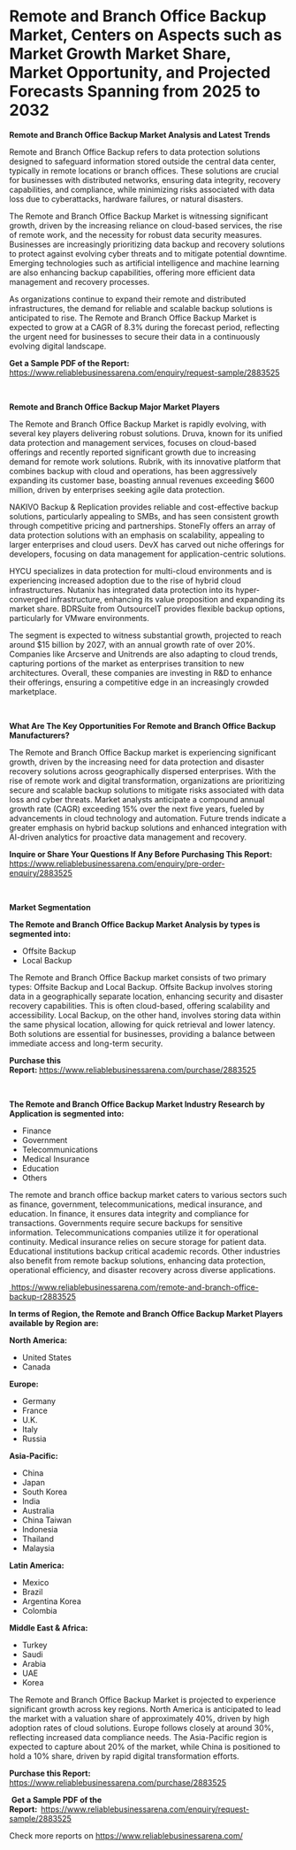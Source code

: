 <p><h1>Remote and Branch Office Backup Market, Centers on Aspects such as Market Growth Market Share, Market Opportunity, and Projected Forecasts Spanning from 2025 to 2032</h1></p><p><strong>Remote and Branch Office Backup Market Analysis and Latest Trends</strong></p>
<p><p>Remote and Branch Office Backup refers to data protection solutions designed to safeguard information stored outside the central data center, typically in remote locations or branch offices. These solutions are crucial for businesses with distributed networks, ensuring data integrity, recovery capabilities, and compliance, while minimizing risks associated with data loss due to cyberattacks, hardware failures, or natural disasters.</p><p>The Remote and Branch Office Backup Market is witnessing significant growth, driven by the increasing reliance on cloud-based services, the rise of remote work, and the necessity for robust data security measures. Businesses are increasingly prioritizing data backup and recovery solutions to protect against evolving cyber threats and to mitigate potential downtime. Emerging technologies such as artificial intelligence and machine learning are also enhancing backup capabilities, offering more efficient data management and recovery processes.</p><p>As organizations continue to expand their remote and distributed infrastructures, the demand for reliable and scalable backup solutions is anticipated to rise. The Remote and Branch Office Backup Market is expected to grow at a CAGR of 8.3% during the forecast period, reflecting the urgent need for businesses to secure their data in a continuously evolving digital landscape.</p></p>
<p><strong>Get a Sample PDF of the Report:&nbsp;</strong> <a href="https://www.reliablebusinessarena.com/enquiry/request-sample/2883525?utm_campaign=3272&utm_medium=2&utm_source=Github&utm_content=ia&utm_term=13032025&utm_id=remote-and-branch-office-backup">https://www.reliablebusinessarena.com/enquiry/request-sample/2883525</a></p>
<p>&nbsp;</p>
<p><strong>Remote and Branch Office Backup Major Market Players</strong></p>
<p><p>The Remote and Branch Office Backup Market is rapidly evolving, with several key players delivering robust solutions. Druva, known for its unified data protection and management services, focuses on cloud-based offerings and recently reported significant growth due to increasing demand for remote work solutions. Rubrik, with its innovative platform that combines backup with cloud and operations, has been aggressively expanding its customer base, boasting annual revenues exceeding $600 million, driven by enterprises seeking agile data protection.</p><p>NAKIVO Backup & Replication provides reliable and cost-effective backup solutions, particularly appealing to SMBs, and has seen consistent growth through competitive pricing and partnerships. StoneFly offers an array of data protection solutions with an emphasis on scalability, appealing to larger enterprises and cloud users. DevX has carved out niche offerings for developers, focusing on data management for application-centric solutions.</p><p>HYCU specializes in data protection for multi-cloud environments and is experiencing increased adoption due to the rise of hybrid cloud infrastructures. Nutanix has integrated data protection into its hyper-converged infrastructure, enhancing its value proposition and expanding its market share. BDRSuite from OutsourceIT provides flexible backup options, particularly for VMware environments.</p><p>The segment is expected to witness substantial growth, projected to reach around $15 billion by 2027, with an annual growth rate of over 20%. Companies like Arcserve and Unitrends are also adapting to cloud trends, capturing portions of the market as enterprises transition to new architectures. Overall, these companies are investing in R&D to enhance their offerings, ensuring a competitive edge in an increasingly crowded marketplace.</p></p>
<p>&nbsp;</p>
<p><strong>What Are The Key Opportunities For Remote and Branch Office Backup Manufacturers?</strong></p>
<p><p>The Remote and Branch Office Backup market is experiencing significant growth, driven by the increasing need for data protection and disaster recovery solutions across geographically dispersed enterprises. With the rise of remote work and digital transformation, organizations are prioritizing secure and scalable backup solutions to mitigate risks associated with data loss and cyber threats. Market analysts anticipate a compound annual growth rate (CAGR) exceeding 15% over the next five years, fueled by advancements in cloud technology and automation. Future trends indicate a greater emphasis on hybrid backup solutions and enhanced integration with AI-driven analytics for proactive data management and recovery.</p></p>
<p><strong>Inquire or Share Your Questions If Any Before Purchasing This Report:</strong> <a href="https://www.reliablebusinessarena.com/enquiry/pre-order-enquiry/2883525?utm_campaign=3272&utm_medium=2&utm_source=Github&utm_content=ia&utm_term=13032025&utm_id=remote-and-branch-office-backup">https://www.reliablebusinessarena.com/enquiry/pre-order-enquiry/2883525</a></p>
<p>&nbsp;</p>
<p><strong>Market Segmentation</strong></p>
<p><strong>The Remote and Branch Office Backup Market Analysis by types is segmented into:</strong></p>
<p><ul><li>Offsite Backup</li><li>Local Backup</li></ul></p>
<p><p>The Remote and Branch Office Backup market consists of two primary types: Offsite Backup and Local Backup. Offsite Backup involves storing data in a geographically separate location, enhancing security and disaster recovery capabilities. This is often cloud-based, offering scalability and accessibility. Local Backup, on the other hand, involves storing data within the same physical location, allowing for quick retrieval and lower latency. Both solutions are essential for businesses, providing a balance between immediate access and long-term security.</p></p>
<p><strong>Purchase this Report:&nbsp;</strong><a href="https://www.reliablebusinessarena.com/purchase/2883525?utm_campaign=3272&utm_medium=2&utm_source=Github&utm_content=ia&utm_term=13032025&utm_id=remote-and-branch-office-backup">https://www.reliablebusinessarena.com/purchase/2883525</a></p>
<p>&nbsp;</p>
<p><strong>The Remote and Branch Office Backup Market Industry Research by Application is segmented into:</strong></p>
<p><ul><li>Finance</li><li>Government</li><li>Telecommunications</li><li>Medical Insurance</li><li>Education</li><li>Others</li></ul></p>
<p><p>The remote and branch office backup market caters to various sectors such as finance, government, telecommunications, medical insurance, and education. In finance, it ensures data integrity and compliance for transactions. Governments require secure backups for sensitive information. Telecommunications companies utilize it for operational continuity. Medical insurance relies on secure storage for patient data. Educational institutions backup critical academic records. Other industries also benefit from remote backup solutions, enhancing data protection, operational efficiency, and disaster recovery across diverse applications.</p></p>
<p><a href="https://www.reliablebusinessarena.com/remote-and-branch-office-backup-r2883525?utm_campaign=3272&utm_medium=2&utm_source=Github&utm_content=ia&utm_term=13032025&utm_id=remote-and-branch-office-backup">&nbsp;https://www.reliablebusinessarena.com/remote-and-branch-office-backup-r2883525</a></p>
<p><strong>In terms of Region, the Remote and Branch Office Backup Market Players available by Region are:</strong></p>
<p>
    <p> <strong> North America: </strong>
        <ul>
            <li>United States</li>
            <li>Canada</li>
        </ul>
        </p> 
    <p> <strong> Europe: </strong>
        <ul>
            <li>Germany</li>
            <li>France</li>
            <li>U.K.</li>
            <li>Italy</li>
            <li>Russia</li>
        </ul>
        </p> 
    <p> <strong> Asia-Pacific: </strong>
        <ul>
            <li>China</li>
            <li>Japan</li>
            <li>South Korea</li>
            <li>India</li>
            <li>Australia</li>
            <li>China Taiwan</li>
            <li>Indonesia</li>
            <li>Thailand</li>
            <li>Malaysia</li>
        </ul>
        </p> 
    <p> <strong> Latin America: </strong>
        <ul>
            <li>Mexico</li>
            <li>Brazil</li>
            <li>Argentina Korea</li>
            <li>Colombia</li>
        </ul>
        </p> 
    <p> <strong> Middle East & Africa: </strong>
        <ul>
            <li>Turkey</li>
            <li>Saudi</li>
            <li>Arabia</li>
            <li>UAE</li>
            <li>Korea</li>
        </ul>
    </p>
    </p>
<p><p>The Remote and Branch Office Backup Market is projected to experience significant growth across key regions. North America is anticipated to lead the market with a valuation share of approximately 40%, driven by high adoption rates of cloud solutions. Europe follows closely at around 30%, reflecting increased data compliance needs. The Asia-Pacific region is expected to capture about 20% of the market, while China is positioned to hold a 10% share, driven by rapid digital transformation efforts.</p></p>
<p><strong>Purchase this Report: </strong><a href="https://www.reliablebusinessarena.com/purchase/2883525?utm_campaign=3272&utm_medium=2&utm_source=Github&utm_content=ia&utm_term=13032025&utm_id=remote-and-branch-office-backup">https://www.reliablebusinessarena.com/purchase/2883525</a></p>
<p>&nbsp;<strong>Get a Sample PDF of the Report:&nbsp;&nbsp;</strong><a href="https://www.reliablebusinessarena.com/enquiry/request-sample/2883525?utm_campaign=3272&utm_medium=2&utm_source=Github&utm_content=ia&utm_term=13032025&utm_id=remote-and-branch-office-backup">https://www.reliablebusinessarena.com/enquiry/request-sample/2883525</a></p>
<p><strong></strong></p>
<p>Check more reports on <a href="https://www.reliablebusinessarena.com/?utm_campaign=3272&utm_medium=2&utm_source=Github&utm_content=ia&utm_term=13032025&utm_id=remote-and-branch-office-backup">https://www.reliablebusinessarena.com/</a></p>